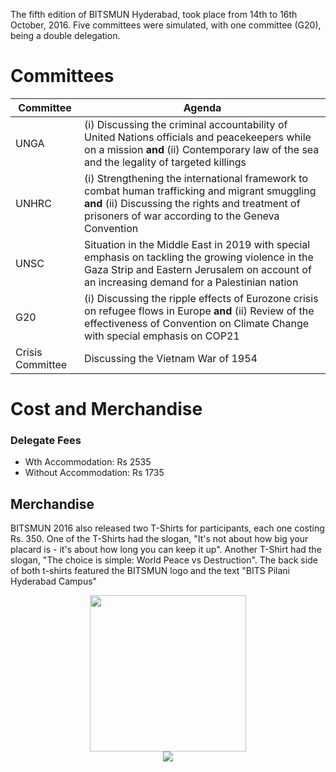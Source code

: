<!-- TITLE: BITSMUN 2016 -->
<!-- SUBTITLE: The fifth edition of BITSMUN Hyderabad. -->

The fifth edition of BITSMUN Hyderabad, took place from 14th to 16th October, 2016. Five committees were simulated, with one committee (G20), being a double delegation. 
# Committees
<center>

| Committee | Agenda |
|--|--|
| UNGA | (i) Discussing the criminal accountability of United Nations officials and peacekeepers while on a mission **and** (ii) Contemporary law of the sea and the legality of targeted killings |
| UNHRC | (i) Strengthening the international framework to combat human trafficking and migrant smuggling **and** (ii) Discussing the rights and treatment of prisoners of war according to the Geneva Convention |
| UNSC | Situation in the Middle East in 2019 with special emphasis on tackling the growing violence in the Gaza Strip and Eastern Jerusalem on account of an increasing demand for a Palestinian nation |
| G20 |  (i) Discussing the ripple effects of Eurozone crisis on refugee flows in Europe **and** (ii) Review of the effectiveness of Convention on Climate Change with special emphasis on COP21 | 
| Crisis Committee | Discussing the Vietnam War of 1954 |

</center>

# Cost and Merchandise
### Delegate Fees
* Wth Accommodation: Rs 2535
* Without Accommodation: Rs 1735

## Merchandise

BITSMUN 2016 also released two T-Shirts for participants, each one costing Rs. 350. One of the T-Shirts had the slogan, "It's not about how big your placard is - it's about how long you can keep it up". Another T-Shirt had the slogan, "The choice is simple: World Peace vs Destruction". The back side of both t-shirts featured the BITSMUN logo and the text "BITS Pilani Hyderabad Campus" 

<center>
<img src="https://wiki.bits-hyd.org/uploads/bitsmun/bitsmun16-tshirt-1.jpg" width=250px>
</center>

<center>
<img src="https://wiki.bits-hyd.org/uploads/bitsmun/bitsmun16-tshirt-2.jpg" wisth=250px>
</center>